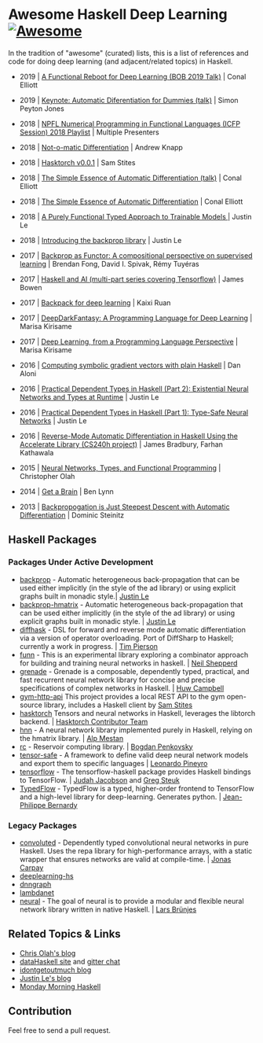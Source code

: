 # Awesome Haskell Deep Learning [![Awesome](https://cdn.rawgit.com/sindresorhus/awesome/d7305f38d29fed78fa85652e3a63e154dd8e8829/media/badge.svg)](https://github.com/avctrh/awesome-haskell-deep-learning)

In the tradition of "awesome" (curated) lists, this is a list of references and code for doing deep learning (and adjacent/related topics) in Haskell.

- 2019 | [A Functional Reboot for Deep Learning (BOB 2019 Talk)](https://github.com/conal/talk-2018-deep-learning-rebooted) | Conal Elliott

- 2019 | [Keynote: Automatic Diferentiation for Dummies (talk)](https://www.youtube.com/watch?v=FtnkqIsfNQc) | Simon Peyton Jones

- 2018 | [NPFL Numerical Programming in Functional Languages (ICFP Session) 2018 Playlist](https://www.youtube.com/watch?v=0SUvyhbFjeg&list=PLnqUlCo055hWb33k7lJ16TZpG6ZYTOmWj) | Multiple Presenters

- 2018 | [Not-o-matic Differentiation](https://ajknapp.github.io/2018/08/14/notomatic-differentiation.html) | Andrew Knapp

- 2018 | [Hasktorch v0.0.1](https://medium.com/@stites/hasktorch-v0-0-1-28d9ab270f3f) | Sam Stites

- 2018 | [The Simple Essence of Automatic Differentiation (talk)](https://www.youtube.com/watch?v=ne99laPUxN4) | Conal Elliott

- 2018 | [The Simple Essence of Automatic Differentiation](http://conal.net/papers/essence-of-ad/essence-of-ad-icfp.pdf) | Conal Elliott

- 2018 | [A Purely Functional Typed Approach to Trainable Models ](https://blog.jle.im/entry/purely-functional-typed-models-1.html) | Justin Le

- 2018 | [Introducing the backprop library](https://blog.jle.im/entry/introducing-the-backprop-library.html) | Justin Le

- 2017 | [Backprop as Functor: A compositional perspective on supervised
  learning](https://arxiv.org/abs/1711.10455) | Brendan Fong, David I. Spivak,
  Rémy Tuyéras

- 2017 | [Haskell and AI (multi-part series covering Tensorflow)](https://mmhaskell.com/haskell-ai/) | James Bowen

- 2017 | [Backpack for deep learning](http://blog.ezyang.com/2017/08/backpack-for-deep-learning/) | Kaixi Ruan

- 2017 | [DeepDarkFantasy: A Programming Language for Deep Learning](https://github.com/ThoughtWorksInc/DeepDarkFantasy) | Marisa Kirisame

- 2017 | [Deep Learning, from a Programming Language Perspective](https://marisa.moe/2017/DLPL/) | Marisa Kirisame

- 2016 | [Computing symbolic gradient vectors with plain Haskell](http://blog.aloni.org/posts/symbolic-gradients-with-plain-haskell/) | Dan Aloni

- 2016 | [Practical Dependent Types in Haskell (Part 2): Existential Neural Networks and Types at Runtime](https://blog.jle.im/) | Justin Le

- 2016 | [Practical Dependent Types in Haskell (Part 1): Type-Safe Neural Networks](https://blog.jle.im/entry/practical-dependent-types-in-haskell-1.html) | Justin Le

- 2016 | [Reverse-Mode Automatic Differentiation in Haskell Using the Accelerate Library (CS240h project)](http://www.scs.stanford.edu/16wi-cs240h/projects/bradbury_kathawala.pdf) | James Bradbury, Farhan Kathawala

- 2015 | [Neural Networks, Types, and Functional Programming](http://colah.github.io/posts/2015-09-NN-Types-FP/) | Christopher Olah

- 2014 | [Get a Brain](https://crypto.stanford.edu/~blynn/haskell/brain.html) | Ben Lynn

- 2013 | [Backpropogation is Just Steepest Descent with Automatic Differentiation](https://idontgetoutmuch.wordpress.com/2013/10/13/backpropogation-is-just-steepest-descent-with-automatic-differentiation-2/) | Dominic Steinitz

## Haskell Packages

### Packages Under Active Development

- [backprop](http://hackage.haskell.org/package/backprop) - Automatic
  heterogeneous back-propagation that can be used either implicitly (in the
  style of the ad library) or using explicit graphs built in monadic style.|
  [Justin Le](https://github.com/mstksg) 
- [backprop-hmatrix](http://hackage.haskell.org/package/backprop) - Automatic
  heterogeneous back-propagation that can be used either implicitly (in the
  style of the ad library) or using explicit graphs built in monadic style. |
  [Justin Le](https://github.com/mstksg)
- [diffhask](https://github.com/o1lo01ol1o/diffhask) -
  DSL for forward and reverse mode automatic differentiation via a version of 
  operator overloading. Port of DiffSharp to Haskell; currently a work in 
  progress. | [Tim Pierson](https://github.com/o1lo01ol1o)
- [funn](https://github.com/nshepperd/funn) - This is an experimental library
  exploring a combinator approach for building and training neural networks in
  haskell. | [Neil Shepperd](https://github.com/nshepperd)
- [grenade](https://github.com/HuwCampbell/grenade) - Grenade is a composable,
  dependently typed, practical, and fast recurrent neural network library for
  concise and precise specifications of complex networks in Haskell. | [Huw
  Campbell](https://github.com/HuwCampbell)
- [gym-http-api](https://github.com/openai/gym-http-api) This project provides a
  local REST API to the gym open-source library, includes a Haskell client by
  [Sam Stites](https://github.com/stites)
- [hasktorch](https://github.com/hasktorch/hasktorch) Tensors and neural networks
  in Haskell, leverages the libtorch backend. |
  [Hasktorch Contributor Team](https://github.com/hasktorch/hasktorch/graphs/contributors)
- [hnn](http://hackage.haskell.org/package/hnn) - A neural network library
  implemented purely in Haskell, relying on the hmatrix library. | [Alp
  Mestan](https://github.com/alpmestan)
- [rc](http://hackage.haskell.org/package/rc) - Reservoir computing library. 
  | [Bogdan Penkovsky](https://github.com/masterdezign)
- [tensor-safe](https://github.com/leopiney/tensor-safe) - A framework to define
  valid deep neural network models and export them to specific languages
  | [Leonardo Pineyro](https://github.com/leopiney)
- [tensorflow](https://github.com/tensorflow/haskell) - The tensorflow-haskell
  package provides Haskell bindings to TensorFlow. | [Judah
  Jacobson](https://github.com/judah) and [Greg
  Steuk](https://github.com/blackgnezdo)
- [TypedFlow](https://github.com/GU-CLASP/TypedFlow) - TypedFlow is a typed,
  higher-order frontend to TensorFlow and a high-level library for
  deep-learning. Generates python. | [Jean-Philippe
  Bernardy](https://github.com/jyp)

### Legacy Packages

- [convoluted](https://github.com/jonascarpay/convoluted) - Dependently typed
  convolutional neural networks in pure Haskell. Uses the repa library for
  high-performance arrays, with a static wrapper that ensures networks are valid
  at compile-time. | [Jonas Carpay](https://github.com/jonascarpay)
- [deeplearning-hs](https://hackage.haskell.org/package/deeplearning-hs)
- [dnngraph](https://github.com/ajtulloch/dnngraph)
- [lambdanet](https://hackage.haskell.org/package/LambdaNet)
- [neural](http://hackage.haskell.org/package/neural) - The goal of neural is to
  provide a modular and flexible neural network library written in native
  Haskell. | [Lars Brünjes](https://github.com/brunjlar)

## Related Topics & Links

- [Chris Olah's blog](http://colah.github.io/archive.html)
- [dataHaskell site](http://www.datahaskell.org/) and [gitter chat](https://gitter.im/dataHaskell/Lobby)
- [idontgetoutmuch blog](https://idontgetoutmuch.wordpress.com/)
- [Justin Le's blog](https://blog.jle.im/)
- [Monday Morning Haskell](https://mmhaskell.com/)

## Contribution

Feel free to send a pull request.
